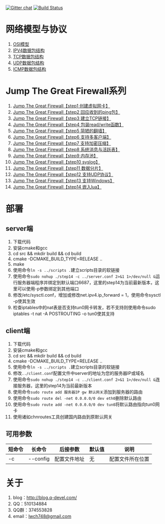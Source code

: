 [![Gitter chat](https://badges.gitter.im/takezoe/gitbucket.png)](https://gitter.im/lwch/qtun)
[![Build Status](https://travis-ci.org/lwch/qtun.svg?branch=master)](https://travis-ci.org/lwch/qtun)

# 网络模型与协议

1. [OSI模型](http://blog.q-devel.com/osi%e6%a8%a1%e5%9e%8b/)
2. [IPV4数据包结构](http://blog.q-devel.com/ipv4%e6%95%b0%e6%8d%ae%e5%8c%85%e7%bb%93%e6%9e%84/)
3. [TCP数据包结构](http://blog.q-devel.com/tcp%e6%95%b0%e6%8d%ae%e5%8c%85%e7%bb%93%e6%9e%84/)
4. [UDP数据包结构](http://blog.q-devel.com/udp%e6%95%b0%e6%8d%ae%e5%8c%85%e7%bb%93%e6%9e%84/)
5. [ICMP数据包结构](http://blog.q-devel.com/icmp%e6%95%b0%e6%8d%ae%e5%8c%85%e7%bb%93%e6%9e%84/)

# Jump The Great Firewall系列

1. [Jump The Great Firewall【step1 创建虚拟网卡】](http://blog.q-devel.com/jump-the-great-firewall-step1/)
2. [Jump The Great Firewall【step2 回应收到的ping包】](http://blog.q-devel.com/jump-the-great-firewall-step2/)
3. [Jump The Great Firewall【step3 建立TCP链接】](http://blog.q-devel.com/jump-the-great-firewall-step3/)
4. [Jump The Great Firewall【step4 包装read/write函数】](http://blog.q-devel.com/jump-the-great-firewall-step4/)
5. [Jump The Great Firewall【step5 简陋的翻墙】](http://blog.q-devel.com/jump-the-great-firewall-step5/)
6. [Jump The Great Firewall【step6 支持多客户端】](http://blog.q-devel.com/jump-the-great-firewall-step6/)
7. [Jump The Great Firewall【step7 支持加密压缩】](http://blog.q-devel.com/jump-the-great-firewall-step7/)
8. [Jump The Great Firewall【step8 系统消息与活跃表】](http://blog.q-devel.com/jump-the-great-firewall-step8/)
9. [Jump The Great Firewall【step9 内存池】](http://blog.q-devel.com/jump-the-great-firewall-step9/)
10. [Jump The Great Firewall【step10 syslog】](http://blog.q-devel.com/jump-the-great-firewall-step10/)
11. [Jump The Great Firewall【step11 数据分片】](http://blog.q-devel.com/jump-the-great-firewall-step11/)
12. [Jump The Great Firewall【step12 支持UDP协议】](http://blog.q-devel.com/jump-the-great-firewall-step12/)
13. [Jump The Great Firewall【step13 支持Windows】](http://blog.q-devel.com/jump-the-great-firewall-step13/)
14. [Jump The Great Firewall【step14 嵌入lua】](http://blog.q-devel.com/jump-the-great-firewall-step14/)

# 部署

## server端

1. 下载代码
2. 安装cmake和gcc
3. cd src && mkdir build && cd build
4. cmake -DCMAKE\_BUILD\_TYPE=RELEASE ..
5. make
6. 使用命令`ln -s ../scripts .`建立scripts目录的软链接
7. 使用命令`sudo nohup ./step14 -c ../server.conf 2>&1 1>/dev/null &`运行服务器端程序并绑定到默认端口6687，这里的step14为当前最新版本，这里可以使用-p参数绑定到其他端口
8. 修改/etc/sysctl.conf，增加或修改net.ipv4.ip\_forward = 1，使用命令sysctl -p使其生效
9. 检查iptables中的nat表是否支持tun0网卡转发，若不支持则使用命令sudo iptables -t nat -A POSTROUTING -o tun0使其支持

## client端

1. 下载代码
2. 安装cmake和gcc
3. cd src && mkdir build && cd build
4. cmake -DCMAKE\_BUILD\_TYPE=RELEASE ..
5. 使用命令`ln -s ../scripts .`建立scripts目录的软链接
6. 修改`../client.conf`配置文件中server的地址为您的服务器IP或域名
7. 使用命令`sudo nohup ./step14 -c ../client.conf 2>&1 1>/dev/null &`连接服务器，这里的step14为当前最新版本
8. 使用命令`sudo route add 服务器IP gw 默认网关`添加到服务器的路由
9. 使用命令`sudo route del -net 0.0.0.0/0 dev eth0`删除默认路由
10. 使用命令`sudo route add -net 0.0.0.0/0 dev tun0`将默认路由指向tun0网卡
11. 使用诸如chnroutes工具创建国内路由到原默认网关

## 可用参数

短命令 | 长命令         | 后接参数           | 默认值               | 说明
------ | -------------- | ------------------ | -------------------- | -----
-c     | --config       | 配置文件地址       | 无                   | 配置文件所在位置

# 关于

1. blog：http://blog.q-devel.com/
2. QQ：510134884
3. QQ群：374553828
4. email：lwch748@gmail.com
